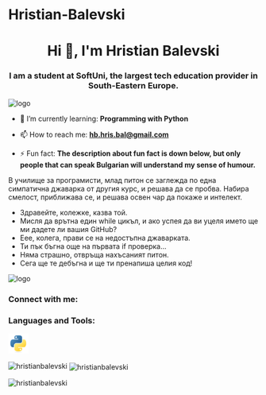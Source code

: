 # Hristian-Balevski
<h1 align="center">Hi 👋, I'm Hristian Balevski</h1>
<h3 align="center">I am a student at SoftUni, the largest tech education provider in South-Eastern Europe.</h3>

![logo](https://softuni.bg/Files/Publications/2016/01/softuni-26_17484687.jpg)

- 🌱 I’m currently learning: **Programming with Python**

- 📫 How to reach me: **hb.hris.bal@gmail.com**

- ⚡ Fun fact: **The description about fun fact is down below, but only people that can speak Bulgarian will understand my sense of humour.**

В училище за програмисти, млад питон се заглежда по една симпатична джаварка от другия курс, и решава да се пробва. Набира смелост, приближава се, и решава освен чар да покаже и интелект. 

- Здравейте, колежке, казва той. 
- Мисля да врътна един while цикъл, и ако успея да ви уцеля името ще ми дадете ли вашия GitHub?
- Еее, колега, прави се на недостъпна джаварката.
- Ти пък бъгна още на първата if проверка... 
- Няма страшно, отвръща нахъсаният питон. 
- Сега ще те дебъгна и ще ти пренапиша целия код!

![logo](https://quiz.softuni.bg/Content/images/softuni-wizard.png)

<h3 align="left">Connect with me:</h3>
<p align="left">
</p>

<h3 align="left">Languages and Tools:</h3>
<p align="left"> <a href="https://www.python.org" target="_blank" rel="noreferrer"> <img src="https://raw.githubusercontent.com/devicons/devicon/master/icons/python/python-original.svg" alt="python" width="40" height="40"/> </a> </p>

<p><img align="left" src="https://github-readme-stats.vercel.app/api/top-langs?username=hristianbalevski&show_icons=true&locale=en&layout=compact" alt="hristianbalevski" /></p>

<p>&nbsp;<img align="center" src="https://github-readme-stats.vercel.app/api?username=hristianbalevski&show_icons=true&locale=en" alt="hristianbalevski" /></p>

<p><img align="center" src="https://github-readme-streak-stats.herokuapp.com/?user=hristianbalevski&" alt="hristianbalevski" /></p>
